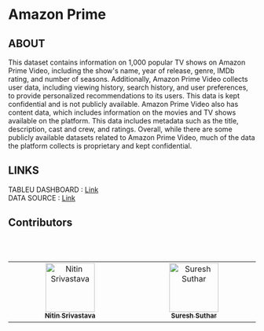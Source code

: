 # Amazon Prime
## ABOUT 
This dataset contains information on 1,000 popular TV shows on Amazon Prime Video, including the show's name, year of release, genre, IMDb rating, and number of seasons.
Additionally, Amazon Prime Video collects user data, including viewing history, search history, and user preferences, to provide personalized recommendations to its users. This data is kept confidential and is not publicly available.
Amazon Prime Video also has content data, which includes information on the movies and TV shows available on the platform. This data includes metadata such as the title, description, cast and crew, and ratings.
Overall, while there are some publicly available datasets related to Amazon Prime Video, much of the data the platform collects is proprietary and kept confidential.
## LINKS
TABLEU DASHBOARD : [Link](https://public.tableau.com/views/Netflix_16816478950900/AmazonPrime?:language=en-US&publish=yes&:display_count=n&:origin=viz_share_link)</br>
DATA SOURCE : [Link](https://www.kaggle.com/datasets/suresh242/netflix)
## Contributors
<table>
<tr align="center">
<table>
  <tbody>
      <td align="center" valign="top" width="14.28%"><a href="https://nit078portfolio.netlify.app/"><img src="https://avatars.githubusercontent.com/u/76880836?v=4?s=100" width="100px;" alt="Nitin Srivastava"/><br /><sub><b>Nitin Srivastava</b></sub></a><br /></td>
      &nbsp;<td align="center" valign="top" width="14.28%"><a href="https://portfolio-suresh-s.netlify.app/"><img src="https://avatars.githubusercontent.com/u/110899811?v=4?s=100" width="100px;" alt="Suresh Suthar"/><br /><sub><b>Suresh Suthar</b></sub></a><br /> </td>
     
